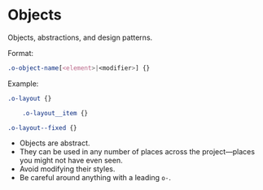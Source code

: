 # Objects

Objects, abstractions, and design patterns.

Format:

```css
.o-object-name[<element>|<modifier>] {}
```

Example:

```css
.o-layout {}

	.o-layout__item {}

.o-layout--fixed {}
```

* Objects are abstract.
* They can be used in any number of places across the project—places you might not have even seen.
* Avoid modifying their styles.
* Be careful around anything with a leading `o-`.
